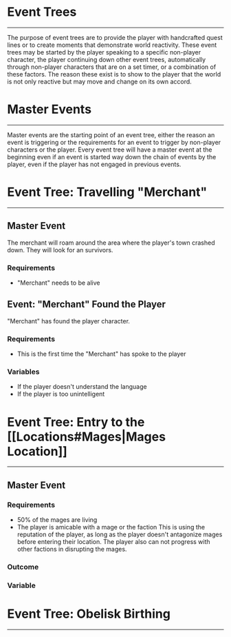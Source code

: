 # Event Trees
---
The purpose of event trees are to provide the player with handcrafted quest lines or to create moments that demonstrate world reactivity. These event trees may be started by the player speaking to a specific non-player character, the player continuing down other event trees, automatically through non-player characters that are on a set timer, or a combination of these factors. The reason these exist is to show to the player that the world is not only reactive but may move and change on its own accord.

# Master Events
---
Master events are the starting point of an event tree, either the reason an event is triggering or the requirements for an event to trigger by non-player characters or the player. Every event tree will have a master event at the beginning even if an event is started way down the chain of events by the player, even if the player has not engaged in previous events.

# Event Tree: Travelling "Merchant"
---
## Master Event
The merchant will roam around the area where the player's town crashed down. They will look for an survivors.

### Requirements
- "Merchant" needs to be alive

## Event: "Merchant" Found the Player
"Merchant" has found the player character.

### Requirements
- This is the first time the "Merchant" has spoke to the player

### Variables
- If the player doesn't understand the language
- If the player is too unintelligent

# Event Tree: Entry to the [[Locations#Mages|Mages Location]]
---
## Master Event

### Requirements
- 50% of the mages are living
- The player is amicable with a mage or the faction
	This is using the reputation of the player, as long as the player doesn't antagonize mages before entering their location. The player also can not progress with other factions in disrupting the mages.

### Outcome


### Variable

# Event Tree: Obelisk Birthing
---
